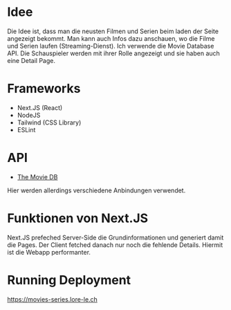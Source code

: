 # Idee
Die Idee ist, dass man die neusten Filmen und Serien beim laden der Seite angezeigt bekommt. Man kann auch Infos dazu anschauen, wo die Filme und Serien laufen (Streaming-Dienst). Ich verwende die Movie Database API. Die Schauspieler werden mit ihrer Rolle angezeigt und sie haben auch eine Detail Page.

# Frameworks
- Next.JS (React)
- NodeJS
- Tailwind (CSS Library)
- ESLint

# API
- [The Movie DB](https://www.themoviedb.org/?language=de)

Hier werden allerdings verschiedene Anbindungen verwendet.

# Funktionen von Next.JS
Next.JS prefeched Server-Side die Grundinformationen und generiert damit die Pages. Der Client fetched danach nur noch die fehlende Details. Hiermit ist die Webapp performanter.

# Running Deployment
https://movies-series.lore-le.ch
